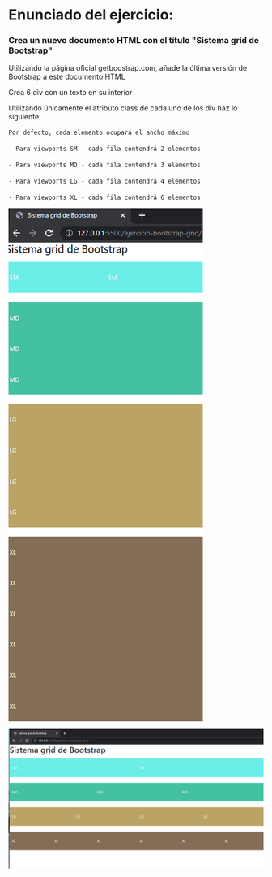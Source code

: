 # Enunciado del ejercicio:

### Crea un nuevo documento HTML con el título "Sistema grid de Bootstrap"

Utilizando la página oficial getboostrap.com, añade la última versión de Bootstrap a este documento HTML

Crea 6 div con un texto en su interior

Utilizando únicamente el atributo class de cada uno de los div haz lo siguiente:

    Por defecto, cada elemento ocupará el ancho máximo

    - Para viewports SM - cada fila contendrá 2 elementos

    - Para viewports MD - cada fila contendrá 3 elementos

    - Para viewports LG - cada fila contendrá 4 elementos

    - Para viewports XL - cada fila contendrá 6 elementos
    
![image2](https://github.com/hroddev/htmlCss/blob/master/ejercicio-bootstrap-grid/image2.png)
![image1](https://github.com/hroddev/htmlCss/blob/master/ejercicio-bootstrap-grid/image1.png)
